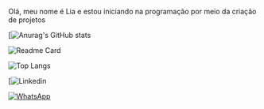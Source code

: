 Olá, meu nome é Lia e estou iniciando na programação por meio da criação de projetos

[![Anurag's GitHub stats](https://github-readme-stats.vercel.app/api?username=jornadadev2803&show_icons=true&theme=dark)

![Readme Card](https://github-readme-stats.vercel.app/api/pin/?username=jornadadev2803&repo=Tik-Tok-Project&theme=dark)

![Top Langs](https://github-readme-stats.vercel.app/api/top-langs/?username=jornadadev2803&layout=compact)

[![Linkedin](https://img.shields.io/badge/LinkedIn-0077B5?style=for-the-badge&logo=linkedin&logoColor=white)

[![WhatsApp](https://img.shields.io/badge/WhatsApp-25D366?style=for-the-badge&logo=whatsapp&logoColor=white)](https://wa.me/55(11989556872))




